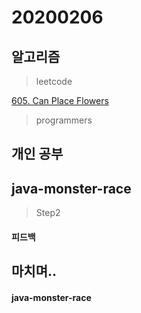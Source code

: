 # 20200206

## 알고리즘
> leetcode

[605. Can Place Flowers](https://github.com/Hyune-c/algorithm/tree/master/src/main/java/leetcode/canplaceflowers)

> programmers


## 개인 공부

## java-monster-race 

> Step2 

#### 피드백

## 마치며..

#### java-monster-race 

<!--stackedit_data:
eyJoaXN0b3J5IjpbMTc3NTA1ODcwM119
-->